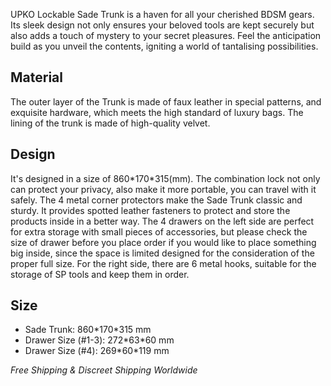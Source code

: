UPKO Lockable Sade Trunk is a haven for all your cherished BDSM gears. Its sleek design not only ensures your beloved tools are kept securely but also adds a touch of mystery to your secret pleasures. Feel the anticipation build as you unveil the contents, igniting a world of tantalising possibilities.

## Material

The outer layer of the Trunk is made of faux leather in special patterns, and exquisite hardware, which meets the high standard of luxury bags. The lining of the trunk is made of high-quality velvet.

## Design

It's designed in a size of 860\*170\*315(mm). The combination lock not only can protect your privacy, also make it more portable, you can travel with it safely. The 4 metal corner protectors make the Sade Trunk classic and sturdy. It provides spotted leather fasteners to protect and store the products inside in a better way. The 4 drawers on the left side are perfect for extra storage with small pieces of accessories, but please check the size of drawer before you place order if you would like to place something big inside, since the space is limited designed for the consideration of the proper full size. For the right side, there are 6 metal hooks, suitable for the storage of SP tools and keep them in order.

## Size

- Sade Trunk: 860\*170\*315 mm
- Drawer Size (#1-3): 272\*63\*60 mm
- Drawer Size (#4): 269\*60\*119 mm

_Free Shipping & Discreet Shipping Worldwide_
